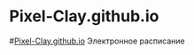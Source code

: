 # Pixel-Clay.github.io
#[Pixel-Clay.github.io](https://pixel-clay.giyhub.io) Электронное расписание
